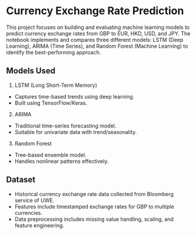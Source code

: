 # Currency Exchange Rate Prediction

This project focuses on building and evaluating machine learning models to predict currency exchange rates from GBP to EUR, HKD, USD, and JPY. The notebook implements and compares three different models: LSTM (Deep Learning), ARIMA (Time Series), and Random Forest (Machine Learning) to identify the best-performing approach.

## Models Used
1. LSTM (Long Short-Term Memory)
- Captures time-based trends using deep learning.
- Built using TensorFlow/Keras.

2. ARIMA
- Traditional time-series forecasting model.
- Suitable for univariate data with trend/seasonality.

3. Random Forest
- Tree-based ensemble model.
- Handles nonlinear patterns effectively.

## Dataset
- Historical currency exchange rate data collected from Bloomberg service of UWE.
- Features include timestamped exchange rates for GBP to multiple currencies.
- Data preprocessing includes missing value handling, scaling, and feature engineering.

